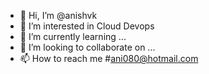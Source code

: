 - 👋 Hi, I’m @anishvk
- 👀 I’m interested in Cloud Devops
- 🌱 I’m currently learning ...
- 💞️ I’m looking to collaborate on ...
- 📫 How to reach me #ani080@hotmail.com

<!---
anishvk/anishvk is a ✨ special ✨ repository because its `README.md` (this file) appears on your GitHub profile.
You can click the Preview link to take a look at your changes.
--->
